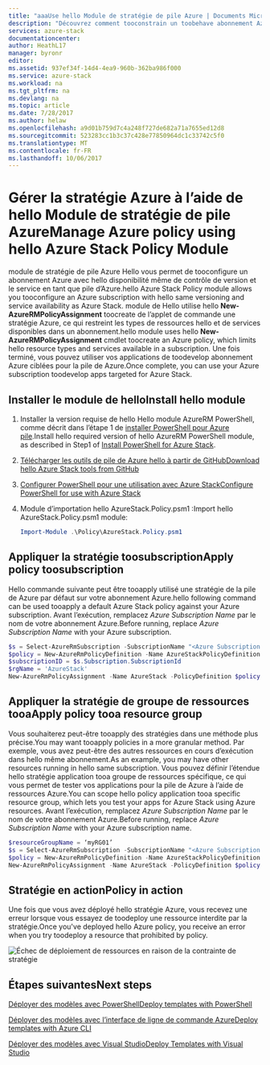 ```yaml
---
title: "aaaUse hello Module de stratégie de pile Azure | Documents Microsoft"
description: "Découvrez comment tooconstrain un toobehave abonnement Azure qu’un abonnement Azure pile"
services: azure-stack
documentationcenter: 
author: HeathL17
manager: byronr
editor: 
ms.assetid: 937ef34f-14d4-4ea9-960b-362ba986f000
ms.service: azure-stack
ms.workload: na
ms.tgt_pltfrm: na
ms.devlang: na
ms.topic: article
ms.date: 7/28/2017
ms.author: helaw
ms.openlocfilehash: a9d01b759d7c4a248f727de682a71a7655ed12d8
ms.sourcegitcommit: 523283cc1b3c37c428e77850964dc1c33742c5f0
ms.translationtype: MT
ms.contentlocale: fr-FR
ms.lasthandoff: 10/06/2017
---
```

# <a name="manage-azure-policy-using-hello-azure-stack-policy-module"></a><span data-ttu-id="c0df5-103">Gérer la stratégie Azure à l’aide de hello Module de stratégie de pile Azure</span><span class="sxs-lookup"><span data-stu-id="c0df5-103">Manage Azure policy using hello Azure Stack Policy Module</span></span>
<span data-ttu-id="c0df5-104">module de stratégie de pile Azure Hello vous permet de tooconfigure un abonnement Azure avec hello disponibilité même de contrôle de version et le service en tant que pile d’Azure.</span><span class="sxs-lookup"><span data-stu-id="c0df5-104">hello Azure Stack Policy module allows you tooconfigure an Azure subscription with hello same versioning and service availability as Azure Stack.</span></span>  <span data-ttu-id="c0df5-105">module de Hello utilise hello **New-AzureRMPolicyAssignment** toocreate de l’applet de commande une stratégie Azure, ce qui restreint les types de ressources hello et de services disponibles dans un abonnement.</span><span class="sxs-lookup"><span data-stu-id="c0df5-105">hello module uses hello **New-AzureRMPolicyAssignment** cmdlet toocreate an Azure policy, which limits hello resource types and services available in a subscription.</span></span>  <span data-ttu-id="c0df5-106">Une fois terminé, vous pouvez utiliser vos applications de toodevelop abonnement Azure ciblées pour la pile de Azure.</span><span class="sxs-lookup"><span data-stu-id="c0df5-106">Once complete, you can use your Azure subscription toodevelop apps targeted for Azure Stack.</span></span>  

## <a name="install-hello-module"></a><span data-ttu-id="c0df5-107">Installer le module de hello</span><span class="sxs-lookup"><span data-stu-id="c0df5-107">Install hello module</span></span>
1. <span data-ttu-id="c0df5-108">Installer la version requise de hello Hello module AzureRM PowerShell, comme décrit dans l’étape 1 de [installer PowerShell pour Azure pile](azure-stack-powershell-install.md).</span><span class="sxs-lookup"><span data-stu-id="c0df5-108">Install hello required version of hello AzureRM PowerShell module, as described in Step1 of [Install PowerShell for Azure Stack](azure-stack-powershell-install.md).</span></span>   
2. [<span data-ttu-id="c0df5-109">Télécharger les outils de pile de Azure hello à partir de GitHub</span><span class="sxs-lookup"><span data-stu-id="c0df5-109">Download hello Azure Stack tools from GitHub</span></span>](azure-stack-powershell-download.md)  
3. [<span data-ttu-id="c0df5-110">Configurer PowerShell pour une utilisation avec Azure Stack</span><span class="sxs-lookup"><span data-stu-id="c0df5-110">Configure PowerShell for use with Azure Stack</span></span>](azure-stack-powershell-configure-user.md)

4. <span data-ttu-id="c0df5-111">Module d’importation hello AzureStack.Policy.psm1 :</span><span class="sxs-lookup"><span data-stu-id="c0df5-111">Import hello AzureStack.Policy.psm1 module:</span></span>

   ```PowerShell
   Import-Module .\Policy\AzureStack.Policy.psm1
   ```

## <a name="apply-policy-toosubscription"></a><span data-ttu-id="c0df5-112">Appliquer la stratégie toosubscription</span><span class="sxs-lookup"><span data-stu-id="c0df5-112">Apply policy toosubscription</span></span>
<span data-ttu-id="c0df5-113">Hello commande suivante peut être tooapply utilisé une stratégie de la pile de Azure par défaut sur votre abonnement Azure.</span><span class="sxs-lookup"><span data-stu-id="c0df5-113">hello following command can be used tooapply a default Azure Stack policy against your Azure subscription.</span></span> <span data-ttu-id="c0df5-114">Avant l’exécution, remplacez *Azure Subscription Name* par le nom de votre abonnement Azure.</span><span class="sxs-lookup"><span data-stu-id="c0df5-114">Before running, replace *Azure Subscription Name* with your Azure subscription.</span></span>

```PowerShell
$s = Select-AzureRmSubscription -SubscriptionName "<Azure Subscription Name>"
$policy = New-AzureRmPolicyDefinition -Name AzureStackPolicyDefinition -Policy (Get-AzureStackRmPolicy)
$subscriptionID = $s.Subscription.SubscriptionId
$rgName = 'AzureStack'
New-AzureRmPolicyAssignment -Name AzureStack -PolicyDefinition $policy -Scope /subscriptions/$subscriptionID

```

## <a name="apply-policy-tooa-resource-group"></a><span data-ttu-id="c0df5-115">Appliquer la stratégie de groupe de ressources tooa</span><span class="sxs-lookup"><span data-stu-id="c0df5-115">Apply policy tooa resource group</span></span>
<span data-ttu-id="c0df5-116">Vous souhaiterez peut-être tooapply des stratégies dans une méthode plus précise.</span><span class="sxs-lookup"><span data-stu-id="c0df5-116">You may want tooapply policies in a more granular method.</span></span>  <span data-ttu-id="c0df5-117">Par exemple, vous avez peut-être des autres ressources en cours d’exécution dans hello même abonnement.</span><span class="sxs-lookup"><span data-stu-id="c0df5-117">As an example, you may have other resources running in hello same subscription.</span></span>  <span data-ttu-id="c0df5-118">Vous pouvez définir l’étendue hello stratégie application tooa groupe de ressources spécifique, ce qui vous permet de tester vos applications pour la pile de Azure à l’aide de ressources Azure.</span><span class="sxs-lookup"><span data-stu-id="c0df5-118">You can scope hello policy application tooa specific resource group, which lets you test your apps for Azure Stack using Azure resources.</span></span> <span data-ttu-id="c0df5-119">Avant l’exécution, remplacez *Azure Subscription Name* par le nom de votre abonnement Azure.</span><span class="sxs-lookup"><span data-stu-id="c0df5-119">Before running, replace *Azure Subscription Name* with your Azure subscription name.</span></span>

```PowerShell
$resourceGroupName = ‘myRG01’
$s = Select-AzureRmSubscription -SubscriptionName "<Azure Subscription Name>"
$policy = New-AzureRmPolicyDefinition -Name AzureStackPolicyDefinition -Policy (Get-AzureStackRmPolicy)
New-AzureRmPolicyAssignment -Name AzureStack -PolicyDefinition $policy -Scope /subscriptions/$subscriptionID/resourceGroups/$rgName

```

## <a name="policy-in-action"></a><span data-ttu-id="c0df5-120">Stratégie en action</span><span class="sxs-lookup"><span data-stu-id="c0df5-120">Policy in action</span></span>
<span data-ttu-id="c0df5-121">Une fois que vous avez déployé hello stratégie Azure, vous recevez une erreur lorsque vous essayez de toodeploy une ressource interdite par la stratégie.</span><span class="sxs-lookup"><span data-stu-id="c0df5-121">Once you've deployed hello Azure policy, you receive an error when you try toodeploy a resource that prohibited by policy.</span></span>  

![Échec de déploiement de ressources en raison de la contrainte de stratégie](./media/azure-stack-policy-module/image1.png)

## <a name="next-steps"></a><span data-ttu-id="c0df5-123">Étapes suivantes</span><span class="sxs-lookup"><span data-stu-id="c0df5-123">Next steps</span></span>
[<span data-ttu-id="c0df5-124">Déployer des modèles avec PowerShell</span><span class="sxs-lookup"><span data-stu-id="c0df5-124">Deploy templates with PowerShell</span></span>](azure-stack-deploy-template-powershell.md)

[<span data-ttu-id="c0df5-125">Déployer des modèles avec l’interface de ligne de commande Azure</span><span class="sxs-lookup"><span data-stu-id="c0df5-125">Deploy templates with Azure CLI</span></span>](azure-stack-deploy-template-command-line.md)

[<span data-ttu-id="c0df5-126">Déployer des modèles avec Visual Studio</span><span class="sxs-lookup"><span data-stu-id="c0df5-126">Deploy Templates with Visual Studio</span></span>](azure-stack-deploy-template-visual-studio.md)
